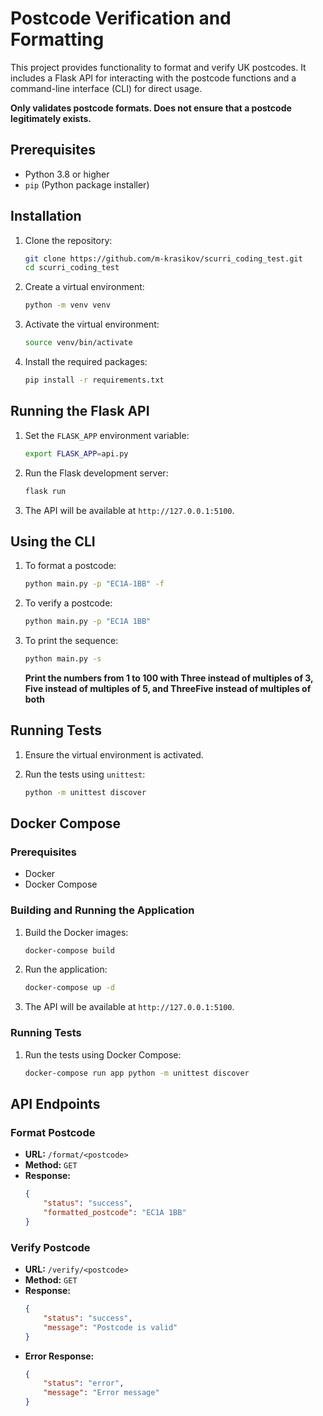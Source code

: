 # Postcode Verification and Formatting

This project provides functionality to format and verify UK postcodes. It includes a Flask API for interacting with the postcode functions and a command-line interface (CLI) for direct usage.

**Only validates postcode formats. Does not ensure that a postcode legitimately exists.**

## Prerequisites

- Python 3.8 or higher
- `pip` (Python package installer)

## Installation

1. Clone the repository:
    ```sh
    git clone https://github.com/m-krasikov/scurri_coding_test.git
    cd scurri_coding_test
    ```

2. Create a virtual environment:
    ```sh
    python -m venv venv
    ```

3. Activate the virtual environment:
    ```sh
    source venv/bin/activate
    ```

4. Install the required packages:
    ```sh
    pip install -r requirements.txt
    ```

## Running the Flask API

1. Set the `FLASK_APP` environment variable:
    ```sh
    export FLASK_APP=api.py
    ```

2. Run the Flask development server:
    ```sh
    flask run
    ```

3. The API will be available at `http://127.0.0.1:5100`.

## Using the CLI

1. To format a postcode:
    ```sh
    python main.py -p "EC1A-1BB" -f
    ```

2. To verify a postcode:
    ```sh
    python main.py -p "EC1A 1BB"
    ```
3. To print the sequence:
    ```sh
    python main.py -s
    ```
    **Print the numbers from 1 to 100 with Three instead of multiples of 3, Five instead of multiples of 5, and ThreeFive instead of multiples of both**

    

## Running Tests

1. Ensure the virtual environment is activated.

2. Run the tests using `unittest`:
    ```sh
    python -m unittest discover
    ```
## Docker Compose

### Prerequisites

- Docker
- Docker Compose

### Building and Running the Application

1. Build the Docker images:
    ```sh
    docker-compose build
    ```

2. Run the application:
    ```sh
    docker-compose up -d
    ```

3. The API will be available at `http://127.0.0.1:5100`.

### Running Tests

1. Run the tests using Docker Compose:
    ```sh
    docker-compose run app python -m unittest discover
    ```

## API Endpoints

### Format Postcode

- **URL:** `/format/<postcode>`
- **Method:** `GET`
- **Response:**
    ```json
    {
        "status": "success",
        "formatted_postcode": "EC1A 1BB"
    }
    ```

### Verify Postcode

- **URL:** `/verify/<postcode>`
- **Method:** `GET`
- **Response:**
    ```json
    {
        "status": "success",
        "message": "Postcode is valid"
    }
    ```
- **Error Response:**
    ```json
    {
        "status": "error",
        "message": "Error message"
    }
    ```